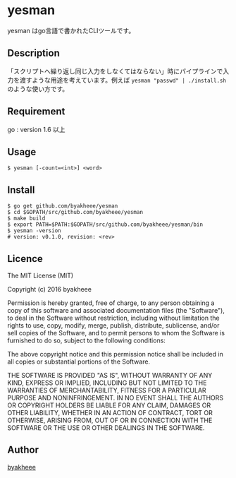 yesman
====

yesman はgo言語で書かれたCLIツールです。

## Description
「スクリプトへ繰り返し同じ入力をしなくてはならない」時にパイプラインで入力を渡すような用途を考えています。例えば `yesman "passwd" | ./install.sh` のような使い方です。

## Requirement
go : version 1.6 以上

## Usage
`$ yesman [-count=<int>] <word>`

## Install
```
$ go get github.com/byakheee/yesman
$ cd $GOPATH/src/github.com/byakheee/yesman
$ make build
$ export PATH=$PATH:$GOPATH/src/github.com/byakheee/yesman/bin
$ yesman -version
# version: v0.1.0, revision: <rev>
```

## Licence
The MIT License (MIT)

Copyright (c) 2016 byakheee

Permission is hereby granted, free of charge, to any person obtaining a copy of this software and associated documentation files (the "Software"), to deal in the Software without restriction, including without limitation the rights to use, copy, modify, merge, publish, distribute, sublicense, and/or sell copies of the Software, and to permit persons to whom the Software is furnished to do so, subject to the following conditions:

The above copyright notice and this permission notice shall be included in all copies or substantial portions of the Software.

THE SOFTWARE IS PROVIDED "AS IS", WITHOUT WARRANTY OF ANY KIND, EXPRESS OR IMPLIED, INCLUDING BUT NOT LIMITED TO THE WARRANTIES OF MERCHANTABILITY, FITNESS FOR A PARTICULAR PURPOSE AND NONINFRINGEMENT. IN NO EVENT SHALL THE AUTHORS OR COPYRIGHT HOLDERS BE LIABLE FOR ANY CLAIM, DAMAGES OR OTHER LIABILITY, WHETHER IN AN ACTION OF CONTRACT, TORT OR OTHERWISE, ARISING FROM, OUT OF OR IN CONNECTION WITH THE SOFTWARE OR THE USE OR OTHER DEALINGS IN THE SOFTWARE.

## Author
[byakheee](https://github.com/byakheee)